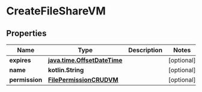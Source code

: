 
# CreateFileShareVM

## Properties
Name | Type | Description | Notes
------------ | ------------- | ------------- | -------------
**expires** | [**java.time.OffsetDateTime**](java.time.OffsetDateTime.md) |  |  [optional]
**name** | **kotlin.String** |  |  [optional]
**permission** | [**FilePermissionCRUDVM**](FilePermissionCRUDVM.md) |  |  [optional]



